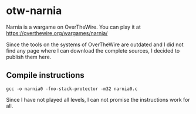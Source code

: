 # otw-narnia

Narnia is a wargame on OverTheWire. You can play it at https://overthewire.org/wargames/narnia/

Since the tools on the systems of OverTheWire are outdated and I did not find any page where I can download the complete sources, I decided to publish them here.

## Compile instructions

```
gcc -o narnia0 -fno-stack-protector -m32 narnia0.c
```

Since I have not played all levels, I can not promise the instructions work for all.
